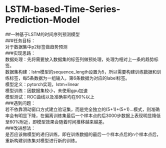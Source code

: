 # LSTM-based-Time-Series-Prediction-Model
##一种基于LSTM的时间序列预测模型  
###任务目标：  
  对于数据集中p2标签做趋势预测  
###实现思路：  
  数据处理：先将需要放入数据集的标签列做预处理，处理为相对上一条的趋势标签。  
  数据集构建：lstm模型的sequence_length设置为5，所以需要构建训练数据和训练标签，每5条数据为一组输入，第6条数据为对应的label标签。  
  模型定义：pytorch实现，lstm+linear  
  模型训练：因数据集较小，未使用gpu加速  
  模型测试：ROC曲线以及准确率均在90%以上  
###遇到问题：  
  若不依靠滑动窗口方式建立验证集，而是完全独立的(5+1)+(5+1)...模式，则准确率会有明显下降，在偏离训练集最后一个样本点的后3000步数据上表现明显降低至60%附近，即模型效果会随着时间推移越来越差。  
###改进想法：  
  是否应该做模型的递归训练，即在训练数据的最后一个样本点后的n个样本点后，重新构建训练集对模型进行新的训练。  
